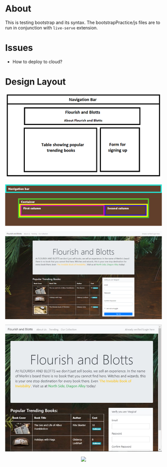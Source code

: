 
# About
This is testing bootstrap and its syntax. The bootstrapPractice/js files are to run in conjunction with `live-serve` extension.

# Issues
- How to deploy to cloud?

# Design Layout
<p align="center">
  <img src="/bootstrapPractice/requirements/indexhtmllayout.png">
  <p>
  <img src="/bootstrapPractice/requirements/layoutwithborder.png">
  <p>
  <img src="/bootstrapPractice/requirements/mainpagelarge.png">
  <p align="center">
  <img src="/bootstrapPractice/requirements/mainpagemedium.jpeg">
  <p align="center">
  <img src="/bootstrapPractice/requirements/smallscreen.gif">
</p>
